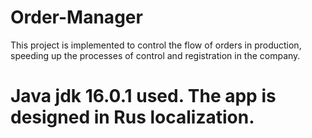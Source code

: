 # Order-Manager
This project is implemented to control the flow of orders in production, speeding up the processes of control and registration in the company.
# Java jdk 16.0.1 used. The app is designed in Rus localization. #
#

